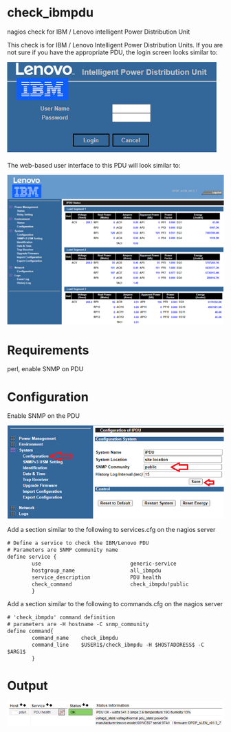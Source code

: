 # check_ibmpdu
nagios check for IBM / Lenovo intelligent Power Distribution Unit

This check is for IBM / Lenovo Intelligent Power Distribution Units.  If you are not sure if you have the appropriate PDU, the login screen looks similar to:

<img src=images/login.png>

The web-based user interface to this PDU will look similar to:

<img src=images/webgui.png>

# Requirements
perl, enable SNMP on PDU


# Configuration
Enable SNMP on the PDU

<img src=images/snmp.png>

Add a section similar to the following to services.cfg on the nagios server
```
# Define a service to check the IBM/Lenovo PDU
# Parameters are SNMP community name
define service {
        use                             generic-service
        hostgroup_name                  all_ibmpdu
        service_description             PDU health
        check_command                   check_ibmpdu!public
        }
```


Add a section similar to the following to commands.cfg on the nagios server
```
# 'check_ibmpdu' command definition
# parameters are -H hostname -C snmp_community
define command{
        command_name    check_ibmpdu
        command_line    $USER1$/check_ibmpdu -H $HOSTADDRESS$ -C $ARG1$
        }
```



# Output
<img src=images/output.png>
